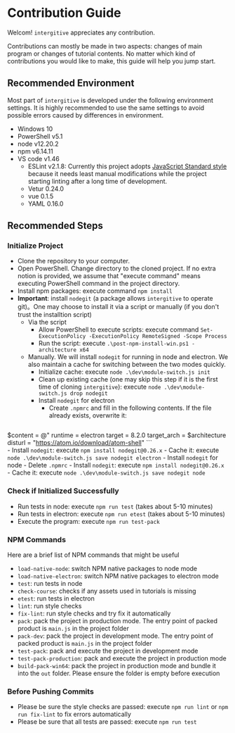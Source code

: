 # Contribution Guide  

Welcom! `intergitive` appreciates any contribution.  

Contributions can mostly be made in two aspects: changes of main program or changes of tutorial contents. No matter which kind of contributions you would like to make, this guide will help you jump start.  

## Recommended Environment

Most part of `intergitive` is developed under the following environment settings. It is highly recommended to use the same settings to avoid possible errors caused by differences in environment.

- Windows 10
- PowerShell v5.1
- node v12.20.2
- npm v6.14.11
- VS code v1.46
  - ESLint v2.1.8: Currently this project adopts [JavaScript Standard style](https://standardjs.com/) because it needs least manual modifications while the project starting linting after a long time of development.
  - Vetur 0.24.0
  - vue 0.1.5
  - YAML 0.16.0

## Recommended Steps

### Initialize Project

- Clone the repository to your computer.  
- Open PowerShell. Change directory to the cloned project. If no extra notion is provided, we assume that "execute command" means executing PowerShell command in the project directory.  
- Install npm packages: execute command `npm install`
- **Important**: install `nodegit` (a package allows `intergitive` to operate git)。One may choose to install it via a script or manually (if you don't trust the installtion script)
  - Via the script
    - Allow PowerShell to execute scripts: execute command `Set-ExecutionPolicy -ExecutionPolicy RemoteSigned -Scope Process`  
    - Run the script: execute `.\post-npm-install-win.ps1 -architecture x64`
  - Manually. We will install `nodegit` for running in node and electron. We also maintain a cache for switching between the two modes quickly. 
    - Initialize cache: execute `node .\dev\module-switch.js init`
    - Clean up existing cache (one may skip this step if it is the first time of cloning `intergitive`): execute `node .\dev\module-switch.js drop nodegit`
    - Install `nodegit` for electron
      - Create `.npmrc` and fill in the following contents. If the file already exists, overwrite it:  
    ```
$content = @"
runtime = electron
target = 8.2.0
target_arch = $architecture
disturl = "https://atom.io/download/atom-shell"
    ```  
      - Install `nodegit`: execute `npm install nodegit@0.26.x`
      - Cache it: execute `node .\dev\module-switch.js save nodegit electron`
    - Install `nodegit` for node
      - Delete `.npmrc`
      - Install `nodegit`: execute `npm install nodegit@0.26.x`  
      - Cache it: execute `node .\dev\module-switch.js save nodegit node` 

### Check if Initialized Successfully

- Run tests in node: execute `npm run test` (takes about 5-10 minutes)
- Run tests in electron: execute `npm run etest` (takes about 5-10 minutes)
- Execute the program: execute `npm run test-pack`

### NPM Commands

Here are a brief list of NPM commands that might be useful
- `load-native-node`: switch NPM native packages to node mode
- `load-native-electron`: switch NPM native packages to electron mode
- `test`: run tests in node
- `check-course`: checks if any assets used in tutorials is missing
- `etest`: run tests in electron
- `lint`: run style checks
- `fix-lint`: run style checks and try fix it automatically
- `pack`: pack the project in production mode. The entry point of packed product is `main.js` in the project folder
- `pack-dev`: pack the project in development mode. The entry point of packed product is `main.js` in the project folder
- `test-pack`: pack and execute the project in development mode
- `test-pack-production`: pack and execute the project in production mode
- `build-pack-win64`: pack the project in production mode and bundle it into the `out` folder. Please ensure the folder is empty before execution

### Before Pushing Commits

- Please be sure the style checks are passed: execute `npm run lint` or `npm run fix-lint` to fix errors automatically
- Please be sure that all tests are passed: execute `npm run test`
